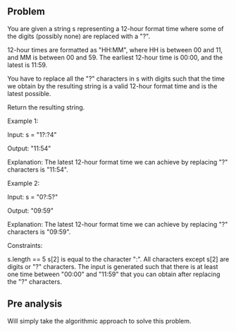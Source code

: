 ## Problem

You are given a string s representing a 12-hour format time where some of the digits (possibly none) are replaced with a "?".

12-hour times are formatted as "HH:MM", where HH is between 00 and 11, and MM is between 00 and 59. The earliest 12-hour time is 00:00, and the latest is 11:59.

You have to replace all the "?" characters in s with digits such that the time we obtain by the resulting string is a valid 12-hour format time and is the latest possible.

Return the resulting string.



Example 1:

Input: s = "1?:?4"

Output: "11:54"

Explanation: The latest 12-hour format time we can achieve by replacing "?" characters is "11:54".

Example 2:

Input: s = "0?:5?"

Output: "09:59"

Explanation: The latest 12-hour format time we can achieve by replacing "?" characters is "09:59".



Constraints:

s.length == 5
s[2] is equal to the character ":".
All characters except s[2] are digits or "?" characters.
The input is generated such that there is at least one time between "00:00" and "11:59" that you can obtain after replacing the "?" characters.

## Pre analysis

Will simply take the algorithmic approach to solve this problem.

